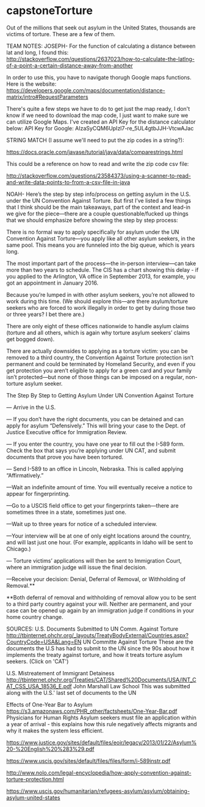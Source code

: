 # capstoneTorture
Out of the millions that seek out asylum in the United States, thousands are victims of torture. These are a few of them.

TEAM NOTES:
JOSEPH-
For the function of calculating a distance between lat and long, I found this: http://stackoverflow.com/questions/2637023/how-to-calculate-the-latlng-of-a-point-a-certain-distance-away-from-another

In order to use this, you have to navigate thorugh Google maps functions. Here is the website: https://developers.google.com/maps/documentation/distance-matrix/intro#RequestParameters

There's quite a few steps we have to do to get just the map ready, I don't know if we need to download the map code, I just want to make sure we can utilize Google Maps. I've created an API Key for the distance calculator below:
API Key for Google: AIzaSyCQM6UpIzl7-re_5UL4gtbJJH-VtcwAJac

STRING MATCH (I assume we'll need to put the zip codes in a string?):

https://docs.oracle.com/javase/tutorial/java/data/comparestrings.html

This could be a reference on how to read and write the zip code csv file:

http://stackoverflow.com/questions/23584373/using-a-scanner-to-read-and-write-data-points-to-from-a-csv-file-in-java

NOAH-
Here’s the step by step info/process on getting asylum in the U.S. under the UN Convention Against Torture. But first I’ve listed a few things that I think should be the main takeaways, part of the context and lead-in we give for the piece—there are a couple questionable/fucked up things that we should emphasize before showing the step by step process:

There is no formal way to apply specifically for asylum under the UN Convention Against Torture—you apply like all other asylum seekers, in the same pool. This means you are funneled into the big queue, which is years long.

The most important part of the process—the in-person interview—can take more than two years to schedule. The CIS has a chart showing this delay - if you applied to the Arlington, VA office in September 2013, for example, you got an appointment in January 2016.

Because you’re lumped in with other asylum seekers, you’re not allowed to work during this time. (We should explore this—are there asylum/torture seekers who are forced to work illegally in order to get by during those two or three years? I bet there are.)

There are only eight of these offices nationwide to handle asylum claims (torture and all others, which is again why torture asylum seekers’ claims get bogged down).

There are actually downsides to applying as a torture victim: you can be removed to a third country, the Convention Against Torture protection isn’t permanent and could be terminated by Homeland Security, and even if you get protection you aren’t eligible to apply for a green card and your family isn’t protected—but none of those things can be imposed on a regular, non-torture asylum seeker.

The Step By Step to Getting Asylum Under UN Convention Against Torture

— Arrive in the U.S. 

— If you don’t have the right documents, you can be detained and can apply for asylum “Defensively.” This will bring your case to the Dept. of Justice Executive office for Immigration Review.

— If you enter the country, you have one year to fill out the I-589 form. Check the box that says you’re applying under UN CAT, and submit documents that prove you have been tortured.

— Send I-589 to an office in Lincoln, Nebraska. This is called applying “Affirmatively.”

—Wait an indefinite amount of time. You will eventually receive a notice to appear for fingerprinting.

—Go to a USCIS field office to get your fingerprints taken—there are sometimes three in a state, sometimes just one.

—Wait up to three years for notice of a scheduled interview. 

—Your interview will be at one of only eight locations around the country, and will last just one hour. (For example, applicants in Idaho will be sent to Chicago.)

— Torture victims’ applications will then be sent to Immigration Court, where an immigration judge will issue the final decision.

—Receive your decision: Denial, Deferral of Removal, or Withholding of Removal.**


**Both deferral of removal and withholding of removal allow you to be sent to a third party country against your will. Neither are permanent, and your case can be opened up again by an immigration judge if conditions in your home country change.

 
SOURCES:
U.S. Documents Submitted to UN Comm. Against Torture	http://tbinternet.ohchr.org/_layouts/TreatyBodyExternal/Countries.aspx?CountryCode=USA&Lang=EN	UN Committe Against Torture	These are the documents the U.S has had to submit to the UN since the 90s about how it implements the treaty against torture, and how it treats torture asylum seekers. (Click on 'CAT')

U.S. Mistreatement of Immigrant Detainess	http://tbinternet.ohchr.org/Treaties/CAT/Shared%20Documents/USA/INT_CAT_CSS_USA_18536_E.pdf	John Marshall Law School	This was submitted along with the U.S.' last set of documents to the UN

Effects of One-Year Bar to Asylum	https://s3.amazonaws.com/PHR_other/factsheets/One-Year-Bar.pdf	Physicians for Human Rights	Asylum seekers must file an application within a year of arrival - this explains how this rule negatively affects migrants and why it makes the system less efficient.

https://www.justice.gov/sites/default/files/eoir/legacy/2013/01/22/Asylum%20-%20English%20%283%29.pdf

https://www.uscis.gov/sites/default/files/files/form/i-589instr.pdf

http://www.nolo.com/legal-encyclopedia/how-apply-convention-against-torture-protection.html

https://www.uscis.gov/humanitarian/refugees-asylum/asylum/obtaining-asylum-united-states


